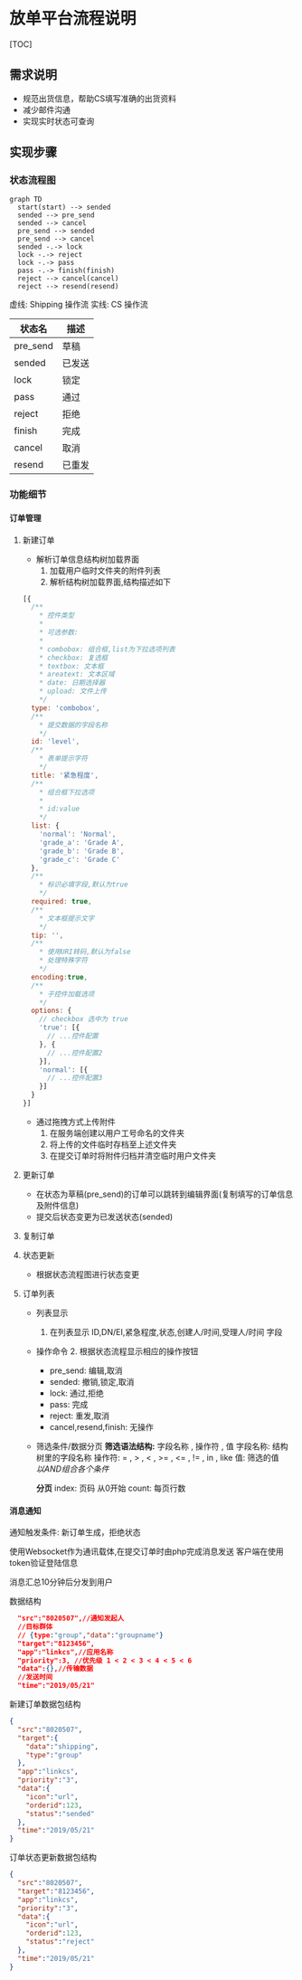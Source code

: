 # 放单平台流程说明
[TOC]

## 需求说明
  * 规范出货信息，帮助CS填写准确的出货资料
  * 减少邮件沟通
  * 实现实时状态可查询

## 实现步骤

### 状态流程图
``` mermaid
graph TD
  start(start) --> sended
  sended --> pre_send
  sended --> cancel
  pre_send --> sended
  pre_send --> cancel
  sended -.-> lock
  lock -.-> reject
  lock -.-> pass
  pass -.-> finish(finish)
  reject --> cancel(cancel)
  reject --> resend(resend)
```

虚线: Shipping 操作流
实线: CS 操作流

|状态名|描述|
|-|-|
|pre_send|草稿|
|sended|已发送|
|lock|锁定|
|pass|通过|
|reject|拒绝|
|finish|完成|
|cancel|取消|
|resend|已重发|

### 功能细节
#### 订单管理

1. 新建订单
    * 解析订单信息结构树加载界面
        1. 加载用户临时文件夹的附件列表
        2. 解析结构树加载界面,结构描述如下
    ``` js
    [{
      /**
        * 控件类型
        *
        * 可选参数:
        *
        * combobox: 组合框,list为下拉选项列表
        * checkbox: 复选框
        * textbox: 文本框
        * areatext: 文本区域
        * date: 日期选择器
        * upload: 文件上传
        */
      type: 'combobox',
      /**
        * 提交数据的字段名称
        */
      id: 'level',
      /**
        * 表单提示字符
        */
      title: '紧急程度',
      /**
        * 组合框下拉选项
        *
        * id:value
        */
      list: {
        'normal': 'Normal',
        'grade_a': 'Grade A',
        'grade_b': 'Grade B',
        'grade_c': 'Grade C'
      },
      /**
        * 标识必填字段,默认为true
        */
      required: true,
      /**
        * 文本框提示文字
        */
      tip: '',
      /**
        * 使用URI转码,默认为false
        * 处理特殊字符
        */
      encoding:true,
      /**
        * 子控件加载选项
        */
      options: {
        // checkbox 选中为 true
        'true': [{
          // ...控件配置
        }, {
          // ...控件配置2
        }],
        'normal': [{
          // ...控件配置3
        }]
      }
    }]
    ```

    * 通过拖拽方式上传附件
        1. 在服务端创建以用户工号命名的文件夹
        2. 将上传的文件临时存档至上述文件夹
        3. 在提交订单时将附件归档并清空临时用户文件夹

2. 更新订单
    * 在状态为草稿(pre_send)的订单可以跳转到编辑界面(复制填写的订单信息及附件信息)
    * 提交后状态变更为已发送状态(sended)
3. 复制订单

4. 状态更新
    * 根据状态流程图进行状态变更

5. 订单列表
    * 列表显示
      1. 在列表显示 ID,DN/EI,紧急程度,状态,创建人/时间,受理人/时间 字段
    * 操作命令
      2. 根据状态流程显示相应的操作按钮
        * pre_send: 编辑,取消
        * sended: 撤销,锁定,取消
        * lock: 通过,拒绝
        * pass: 完成
        * reject: 重发,取消
        * cancel,resend,finish: 无操作
    * 筛选条件/数据分页
        <b>筛选语法结构:</b> 字段名称 , 操作符 , 值
        字段名称: 结构树里的字段名称
        操作符: = , > , < , >= , <= , != , in , like
        值: 筛选的值
        <br>
        <i>以AND组合各个条件</i>
        
        <b>分页</b>
        index: 页码 从0开始
        count: 每页行数

#### 消息通知

通知触发条件: 新订单生成，拒绝状态

使用Websocket作为通讯载体,在提交订单时由php完成消息发送
客户端在使用token验证登陆信息

消息汇总10分钟后分发到用户

数据结构

``` json
  "src":"8020507",//通知发起人
  //目标群体
  // {type:"group","data":"groupname"}
  "target":"8123456",
  "app":"linkcs",//应用名称
  "priority":3, //优先级 1 < 2 < 3 < 4 < 5 < 6
  "data":{},//传输数据
  //发送时间
  "time":"2019/05/21"
```

新建订单数据包结构
``` json
{
  "src":"8020507",
  "target":{
    "data":"shipping",
    "type":"group"
  },
  "app":"linkcs",
  "priority":"3",
  "data":{
    "icon":"url",
    "orderid":123,
    "status":"sended"
  },
  "time":"2019/05/21"
}
```

订单状态更新数据包结构
```json
{
  "src":"8020507",
  "target":"8123456",
  "app":"linkcs",
  "priority":"3",
  "data":{
    "icon":"url",
    "orderid":123,
    "status":"reject"
  },
  "time":"2019/05/21"
}
```